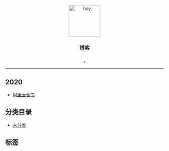 <div style="text-align:center">
    <img src="//cn.gravatar.com/avatar/d9b595bcb06a4cbf1267e39e43b5c1b2?s=256&d=mm" width="100" height="100" alt="hcy">
    <h3>博客</h3>
    <h4>
        <a href="." target="_blank">.</a>
    </h4>
</div>

---

## 2020
- <a href="./archives/阿里云仓库" title="阿里云仓库" target="_blank">阿里云仓库</a>

## 分类目录
- <a href="./categories/default" target="_blank">未分类</a>

## 标签

